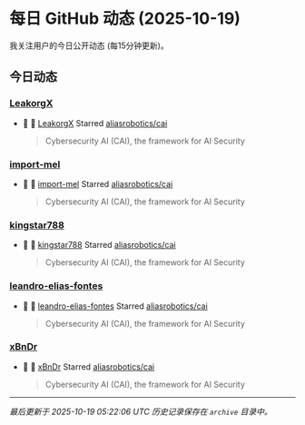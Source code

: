 # 每日 GitHub 动态 (2025-10-19)

我关注用户的今日公开动态 (每15分钟更新)。

## 今日动态

### [LeakorgX](https://github.com/LeakorgX)
- 🌟 👤 [LeakorgX](https://github.com/LeakorgX) Starred [aliasrobotics/cai](https://github.com/aliasrobotics/cai)
  > Cybersecurity AI (CAI), the framework for AI Security

### [import-mel](https://github.com/import-mel)
- 🌟 👤 [import-mel](https://github.com/import-mel) Starred [aliasrobotics/cai](https://github.com/aliasrobotics/cai)
  > Cybersecurity AI (CAI), the framework for AI Security

### [kingstar788](https://github.com/kingstar788)
- 🌟 👤 [kingstar788](https://github.com/kingstar788) Starred [aliasrobotics/cai](https://github.com/aliasrobotics/cai)
  > Cybersecurity AI (CAI), the framework for AI Security

### [leandro-elias-fontes](https://github.com/leandro-elias-fontes)
- 🌟 👤 [leandro-elias-fontes](https://github.com/leandro-elias-fontes) Starred [aliasrobotics/cai](https://github.com/aliasrobotics/cai)
  > Cybersecurity AI (CAI), the framework for AI Security

### [xBnDr](https://github.com/xBnDr)
- 🌟 👤 [xBnDr](https://github.com/xBnDr) Starred [aliasrobotics/cai](https://github.com/aliasrobotics/cai)
  > Cybersecurity AI (CAI), the framework for AI Security


---
*最后更新于 2025-10-19 05:22:06 UTC*
*历史记录保存在 `archive` 目录中。*
